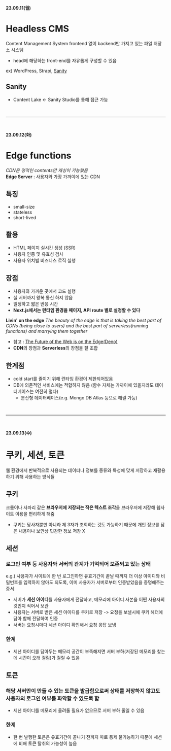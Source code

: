 **23.09.11(월)**
# Headless CMS
Content Management System
frontend 없이 backend만 가지고 있는 파일 저장소 시스템
  - head에 해당하는 front-end를 자유롭게 구성할 수 있음

ex) WordPress, Strapi, [Sanity](https://www.sanity.io/docs)
## Sanity
- Content Lake <- Sanity Studio를 통해 접근 가능

<br>
<hr>
<br>

**23.09.12(화)**
# Edge functions
*CDN은 정적인 contents만 캐싱이 가능했음* <br>
**Edge Server** : 사용자와 가장 가까이에 있는 CDN <br>
## 특징
- small-size
- stateless
- short-lived
## 활용
- HTML 페이지 실시간 생성 (SSR)
- 사용자 인증 및 유효성 검사
- 사용자 위치별 비즈니스 로직 실행
## 장점
- 사용자와 가까운 곳에서 코드 실행
- 실 서버까지 왕복 통신 하지 않음
- 일정하고 짧은 반응 시간
- **Next.js에서는 런타임 환경을 페이지, API route 별로 설정할 수 있다**

**Livin' on the edge**
*The beauty of the edge is that is taking the best part of CDNs (being close to users) and the best part of serverless(running functions) and marrying them together*
- 참고 : [The Future of the Web is on the Edge(Deno)](https://deno.com/blog/the-future-of-web-is-on-the-edge)
- **CDN**의 장점과 **Serverless**의 장점을 잘 조합

## 한계점
- cold start를 줄이기 위해 런타임 환경이 제한되어있음
- DB에 의존적인 서비스에는 적합하지 않음 (함수 자체는 가까이에 있을지라도 데이터베이스는 여전히 멀다) 
  - 분산형 데이터베이스(e.g. Mongo DB Atlas 등으로 해결 가능)

<br>
<hr>
<br>

**23.09.13(수)**
# 쿠키, 세션, 토큰
웹 환경에서 반복적으로 사용되는 데이터나 정보를 종류와 특성에 맞게 저장하고 재활용하기 위해 사용하는 방식들

## 쿠키
크롬이나 사파리 같은 **브라우저에 저장되는 작은 텍스트 조각**을 브라우저에 저장해 웹사이트 이용을 편리하게 해줌<br>
- 쿠키는 당사자뿐만 아니라 제 3자가 조회하는 것도 가능하기 때문에 개인 정보를 담은 내용이나 보안상 민감한 정보 저장 X

## 세션
### 로그인 여부 등 사용자와 서버의 관계가 기억되어 보존되고 있는 상태
e.g.) 사용자가 사이트에 한 번 로그인하면 유효기간이 끝날 때까지 더 이상 아이디와 비밀번호를 입력하지 않아도 되도록, 이미 사용자가 서버로부터 인증받았음을 증명해주는 증서
  - 서버가 **세션 아이디**를 사용자에게 전달하고, 메모리에 아이디 사본을 어떤 사용자의 것인지 적어서 보관
  - 사용자는 서버로 받은 세션 아이디를 쿠키로 저장 -> 요청을 보낼시에 쿠키 헤더에 담아 함께 전달하여 인증
  - 서버는 요청시마다 세션 아이디 확인해서 요청 응답 보냄

### 한계
- 세션 아이디를 담아두는 메모리 공간이 부족해지면 서버 부하(저장된 메모리를 찾는데 시간이 오래 걸림)가 걸릴 수 있음

## 토큰
### 해당 서버만이 만들 수 있는 토큰을 발급함으로써 상태를 저장하지 않고도 사용자의 로그인 여부를 파악할 수 있도록 함
- 세션 아이디를 메모리에 올려둘 필요가 없으므로 서버 부하 줄일 수 있음

### 한계
- 한 번 발행한 토큰은 유효기간이 끝나기 전까지 따로 통제 불가능하기 때문에 세션에 비해 토큰 탈취의 가능성이 높음